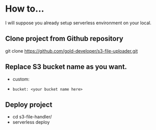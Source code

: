 # How to...

I will suppose you already setup serverless environment on your local.

## Clone project from Github repository

git clone https://github.com/gold-developer/s3-file-uploader.git

## Replace S3 bucket name as you want.
- custom:
-     bucket: <your bucket name here>

## Deploy project
- cd s3-file-handler/
- serverless deploy